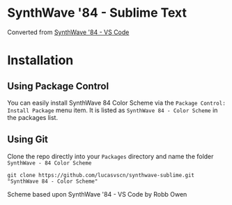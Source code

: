 # SynthWave '84 - Sublime Text

Converted from [SynthWave '84 - VS Code](https://github.com/robb0wen/synthwave-vscode)

# Installation

## Using Package Control

You can easily install SynthWave 84 Color Scheme via the `Package Control: Install Package` menu item. It is listed as `SynthWave 84 - Color Scheme` in the packages list.

## Using Git

Clone the repo directly into your `Packages` directory and name the folder `SynthWave - 84 Color Scheme`

    git clone https://github.com/lucasvscn/synthwave-sublime.git "SynthWave 84 - Color Scheme"

Scheme based upon SynthWave '84 - VS Code by Robb Owen
